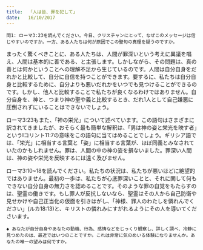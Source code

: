 ```yaml
---
title:  「人は皆、罪を犯して」
date:   16/10/2017
---
```


`問1: ローマ3:23を読んでください。今日、クリスチャンにとって、なぜこのメッセージは信じやすいのですか。一方、ある人たちは何が原因でこの聖句の真理を疑うのですか。`

まったく驚くべきことに、ある人たちは、人間が罪深いという考えに異議を唱え、人間は基本的に善である、と主張します。しかしながら、その問題は、真の善とは何かということへの理解不足から生じているのです。人間は自分自身をだれかと比較して、自分に自信を持つことができます。要するに、私たちは自分自身と比較するために、自分よりも悪いだれかをいつでも見つけることができるのです。しかし、他人と比較することで私たちが良くなるわけではありません。自分自身を、神と、つまり神の聖や義と比較するとき、だれ1人として自己嫌悪に圧倒されずにいることはできないでしょう。

ローマ3:23もまた、「神の栄光」について述べています。この語句はさまざまに訳されてきましたが、おそらく最も簡単な解釈は、「男は神の姿と栄光を映す者」というIコリント11:7の意味をこの語句に当てはめることでしょう。ギリシア語では、「栄光」に相当する言葉と「姿」に相当する言葉が、ほぼ同義とみなされていたのかもしれません。罪は、人間の中の神の姿を損ないました。罪深い人間は、神の姿や栄光を反映するには遠く及びません。

ローマ3:10~18を読んでください。私たちの状況は、私たちが悪いほどに絶望的ではありません。最初の一歩は、私たちが心底罪深いことと、それに関して何もできない自分自身の無力さを認めることです。そのような罪の自覚をもたらすのは、聖霊の働きです。もし罪人が反抗しないなら、聖霊はその人から自己防衛や見せかけや自己正当化の仮面を引きはがし、「神様、罪人のわたしを憐れんでください」(ルカ18:13)と、キリストの憐れみにすがれるようにその人を導いてくださいます。

`◆ あなたが自分自身やあなたの動機、行為、感情などをじっくり観察し、詳しく調べ、冷静に見つめたのは、最近ではいつのことですか。これは非常に気のめいる体験になりませんか。あなたの唯一の望みは何ですか。`

